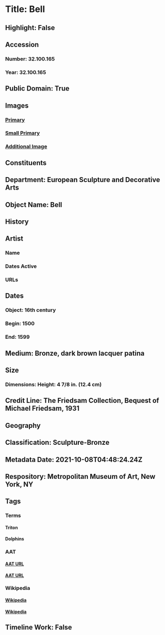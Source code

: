 # Title: Bell
## Highlight: False
## Accession
### Number: 32.100.165
### Year: 32.100.165
## Public Domain: True
## Images
### [Primary](https://images.metmuseum.org/CRDImages/es/original/DP-22311-001.jpg)
### [Small Primary](https://images.metmuseum.org/CRDImages/es/web-large/DP-22311-001.jpg)
### [Additional Image](https://images.metmuseum.org/CRDImages/es/original/88042.jpg)
## Constituents
## Department: European Sculpture and Decorative Arts
## Object Name: Bell
## History
## Artist
### Name
### Dates Active
### URLs
## Dates
### Object: 16th century
### Begin: 1500
### End: 1599
## Medium: Bronze, dark brown lacquer patina
## Size
### Dimensions: Height: 4 7/8 in. (12.4 cm)
## Credit Line: The Friedsam Collection, Bequest of Michael Friedsam, 1931
## Geography
## Classification: Sculpture-Bronze
## Metadata Date: 2021-10-08T04:48:24.24Z
## Respository: Metropolitan Museum of Art, New York, NY
## Tags
### Terms
#### Triton
#### Dolphins
### AAT
#### [AAT URL](None)
#### [AAT URL](http://vocab.getty.edu/page/aat/300250159)
### Wikipedia
#### [Wikipedia]()
#### [Wikipedia]()
## Timeline Work: False